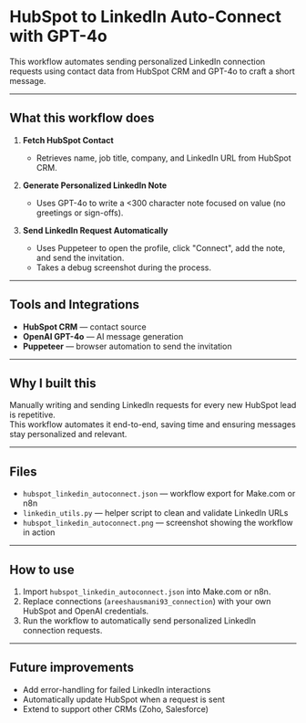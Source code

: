 # HubSpot to LinkedIn Auto-Connect with GPT-4o

This workflow automates sending personalized LinkedIn connection requests using contact data from HubSpot CRM and GPT-4o to craft a short message.

---

## What this workflow does

1. **Fetch HubSpot Contact**  
   - Retrieves name, job title, company, and LinkedIn URL from HubSpot CRM.  

2. **Generate Personalized LinkedIn Note**  
   - Uses GPT-4o to write a <300 character note focused on value (no greetings or sign-offs).  

3. **Send LinkedIn Request Automatically**  
   - Uses Puppeteer to open the profile, click "Connect", add the note, and send the invitation.  
   - Takes a debug screenshot during the process.  

---

## Tools and Integrations

- **HubSpot CRM** — contact source  
- **OpenAI GPT-4o** — AI message generation  
- **Puppeteer** — browser automation to send the invitation  

---

## Why I built this

Manually writing and sending LinkedIn requests for every new HubSpot lead is repetitive.  
This workflow automates it end-to-end, saving time and ensuring messages stay personalized and relevant.

---

## Files

- `hubspot_linkedin_autoconnect.json` — workflow export for Make.com or n8n  
- `linkedin_utils.py` — helper script to clean and validate LinkedIn URLs  
- `hubspot_linkedin_autoconnect.png` — screenshot showing the workflow in action  

---

## How to use

1. Import `hubspot_linkedin_autoconnect.json` into Make.com or n8n.  
2. Replace connections (`areeshausmani93_connection`) with your own HubSpot and OpenAI credentials.  
3. Run the workflow to automatically send personalized LinkedIn connection requests.  

---

## Future improvements

- Add error-handling for failed LinkedIn interactions  
- Automatically update HubSpot when a request is sent  
- Extend to support other CRMs (Zoho, Salesforce)
